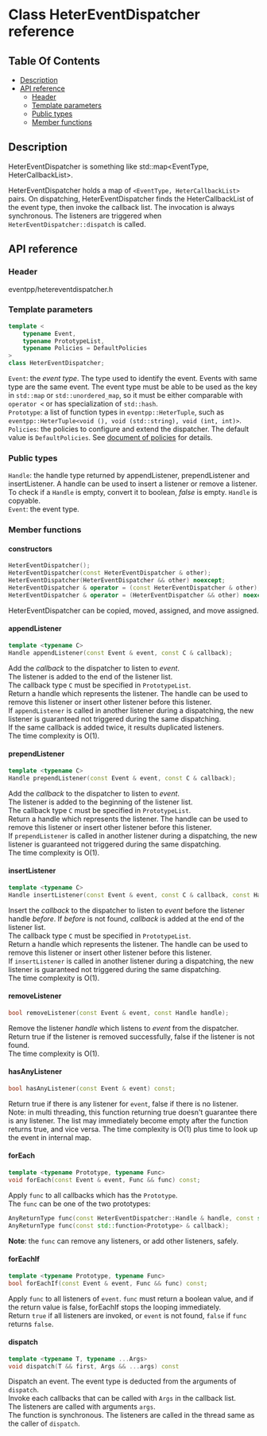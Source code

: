 # Class HeterEventDispatcher reference

<!--begintoc-->
## Table Of Contents

* [Description](#a2_1)
* [API reference](#a2_2)
  * [Header](#a3_1)
  * [Template parameters](#a3_2)
  * [Public types](#a3_3)
  * [Member functions](#a3_4)
<!--endtoc-->

<a id="a2_1"></a>
## Description

HeterEventDispatcher is something like std::map<EventType, HeterCallbackList>.

HeterEventDispatcher holds a map of `<EventType, HeterCallbackList>` pairs. On dispatching, HeterEventDispatcher finds the HeterCallbackList of the event type, then invoke the callback list. The invocation is always synchronous. The listeners are triggered when `HeterEventDispatcher::dispatch` is called.  

<a id="a2_2"></a>
## API reference

<a id="a3_1"></a>
### Header

eventpp/hetereventdispatcher.h

<a id="a3_2"></a>
### Template parameters

```c++
template <
    typename Event,
    typename PrototypeList,
    typename Policies = DefaultPolicies
>
class HeterEventDispatcher;
```
`Event`: the *event type*. The type used to identify the event. Events with same type are the same event. The event type must be able to be used as the key in `std::map` or `std::unordered_map`, so it must be either comparable with `operator <` or has specialization of `std::hash`.  
`Prototype`:  a list of function types in `eventpp::HeterTuple`, such as `eventpp::HeterTuple<void (), void (std::string), void (int, int)>`.  
`Policies`: the policies to configure and extend the dispatcher. The default value is `DefaultPolicies`. See [document of policies](policies.md) for details.  

<a id="a3_3"></a>
### Public types

`Handle`: the handle type returned by appendListener, prependListener and insertListener. A handle can be used to insert a listener or remove a listener. To check if a `Handle` is empty, convert it to boolean, *false* is empty. `Handle` is copyable.  
`Event`: the event type.  

<a id="a3_4"></a>
### Member functions

#### constructors

```c++
HeterEventDispatcher();
HeterEventDispatcher(const HeterEventDispatcher & other);
HeterEventDispatcher(HeterEventDispatcher && other) noexcept;
HeterEventDispatcher & operator = (const HeterEventDispatcher & other);
HeterEventDispatcher & operator = (HeterEventDispatcher && other) noexcept;
```

HeterEventDispatcher can be copied, moved,  assigned, and move assigned.

#### appendListener

```c++
template <typename C>
Handle appendListener(const Event & event, const C & callback);
```  
Add the *callback* to the dispatcher to listen to *event*.  
The listener is added to the end of the listener list.  
The callback type `C` must be specified in `PrototypeList`.  
Return a handle which represents the listener. The handle can be used to remove this listener or insert other listener before this listener.  
If `appendListener` is called in another listener during a dispatching, the new listener is guaranteed not triggered during the same dispatching.  
If the same callback is added twice, it results duplicated listeners.  
The time complexity is O(1).

#### prependListener

```c++
template <typename C>
Handle prependListener(const Event & event, const C & callback);
```  
Add the *callback* to the dispatcher to listen to *event*.  
The listener is added to the beginning of the listener list.  
The callback type `C` must be specified in `PrototypeList`.  
Return a handle which represents the listener. The handle can be used to remove this listener or insert other listener before this listener.  
If `prependListener` is called in another listener during a dispatching, the new listener is guaranteed not triggered during the same dispatching.  
The time complexity is O(1).

#### insertListener

```c++
template <typename C>
Handle insertListener(const Event & event, const C & callback, const Handle & before);
```  
Insert the *callback* to the dispatcher to listen to *event* before the listener handle *before*. If *before* is not found, *callback* is added at the end of the listener list.  
The callback type `C` must be specified in `PrototypeList`.  
Return a handle which represents the listener. The handle can be used to remove this listener or insert other listener before this listener.  
If `insertListener` is called in another listener during a dispatching, the new listener is guaranteed not triggered during the same dispatching.  
The time complexity is O(1).  

#### removeListener

```c++
bool removeListener(const Event & event, const Handle handle);
```  
Remove the listener *handle* which listens to *event* from the dispatcher.  
Return true if the listener is removed successfully, false if the listener is not found.  
The time complexity is O(1).  

#### hasAnyListener

```c++
bool hasAnyListener(const Event & event) const;
```  
Return true if there is any listener for `event`, false if there is no listener.  
Note: in multi threading, this function returning true doesn't guarantee there is any listener. The list may immediately become empty after the function returns true, and vice versa.
The time complexity is O(1) plus time to look up the event in internal map.

#### forEach

```c++
template <typename Prototype, typename Func>
void forEach(const Event & event, Func && func) const;
```  
Apply `func` to all callbacks which has the `Prototype`.  
The `func` can be one of the two prototypes:  
```c++
AnyReturnType func(const HeterEventDispatcher::Handle & handle, const std::function<Prototype> & callback);
AnyReturnType func(const std::function<Prototype> & callback);
```
**Note**: the `func` can remove any listeners, or add other listeners, safely.

#### forEachIf

```c++
template <typename Prototype, typename Func>
bool forEachIf(const Event & event, Func && func) const;
```  
Apply `func` to all listeners of `event`. `func` must return a boolean value, and if the return value is false, forEachIf stops the looping immediately.  
Return `true` if all listeners are invoked, or `event` is not found, `false` if `func` returns `false`.

#### dispatch

```c++
template <typename T, typename ...Args>
void dispatch(T && first, Args && ...args) const
```  
Dispatch an event. The event type is deducted from the arguments of `dispatch`.  
Invoke each callbacks that can be called with `Args` in the callback list.  
The listeners are called with arguments `args`.  
The function is synchronous. The listeners are called in the thread same as the caller of `dispatch`.

